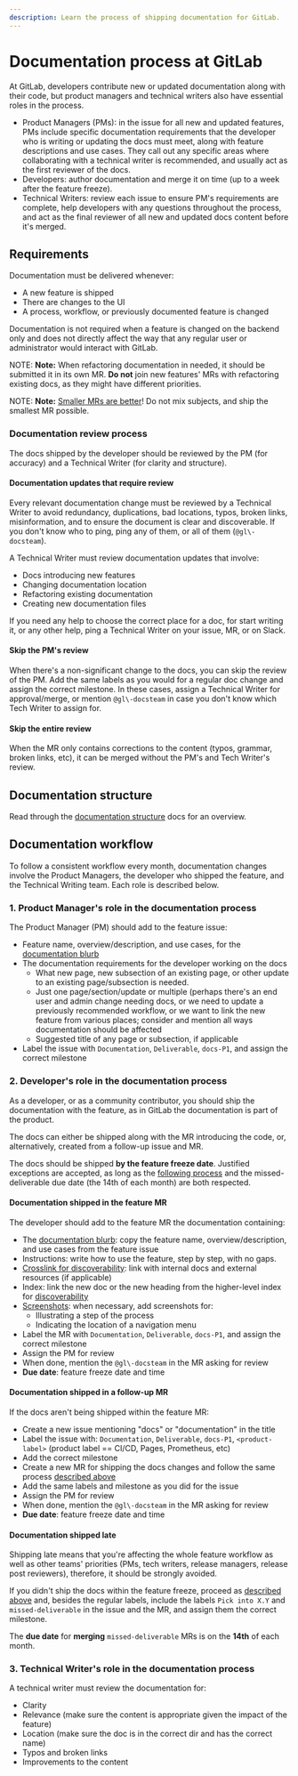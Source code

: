 ```yaml
---
description: Learn the process of shipping documentation for GitLab.
---
```


# Documentation process at GitLab

At GitLab, developers contribute new or updated documentation along with their code, but product managers and technical writers also have essential roles in the process.

- Product Managers (PMs): in the issue for all new and updated features,
PMs include specific documentation requirements that the developer who is
writing or updating the docs must meet, along with feature descriptions
and use cases. They call out any specific areas where collaborating with
a technical writer is recommended, and usually act as the first reviewer
of the docs.
- Developers: author documentation and merge it on time (up to a week after
the feature freeze).
- Technical Writers: review each issue to ensure PM's requirements are complete,
help developers with any questions throughout the process, and act as the final
reviewer of all new and updated docs content before it's merged.

## Requirements

Documentation must be delivered whenever:

- A new feature is shipped
- There are changes to the UI
- A process, workflow, or previously documented feature is changed

Documentation is not required when a feature is changed on the backend
only and does not directly affect the way that any regular user or
administrator would interact with GitLab.

NOTE: **Note:**
When refactoring documentation in needed, it should be submitted it in its own MR.
**Do not** join new features' MRs with refactoring existing docs, as they might have
different priorities.

NOTE: **Note:**
[Smaller MRs are better](https://gitlab.com/gitlab-com/blog-posts/issues/185#note_4401010)! Do not mix subjects, and ship the smallest MR possible.

### Documentation review process

The docs shipped by the developer should be reviewed by the PM (for accuracy) and a Technical Writer (for clarity and structure).

#### Documentation updates that require review

Every relevant documentation change must be reviewed by a Technical Writer
to avoid redundancy, duplications, bad locations, typos, broken links, misinformation,
and to ensure the document is clear and discoverable. If you don't know who to
ping, ping any of them, or all of them (`@gl\-docsteam`).

A Technical Writer must review documentation updates that involve:

- Docs introducing new features
- Changing documentation location
- Refactoring existing documentation
- Creating new documentation files

If you need any help to choose the correct place for a doc, for start
writing it, or any other help, ping a Technical Writer on your issue, MR,
or on Slack.

#### Skip the PM's review

When there's a non-significant change to the docs, you can skip the review
of the PM. Add the same labels as you would for a regular doc change and
assign the correct milestone. In these cases, assign a Technical Writer
for approval/merge, or mention `@gl\-docsteam` in case you don't know
which Tech Writer to assign for.

#### Skip the entire review

When the MR only contains corrections to the content (typos, grammar,
broken links, etc), it can be merged without the PM's and Tech Writer's review.

## Documentation structure

Read through the [documentation structure](structure.md) docs for an overview.

## Documentation workflow

To follow a consistent workflow every month, documentation changes
involve the Product Managers, the developer who shipped the feature,
and the Technical Writing team. Each role is described below.

### 1. Product Manager's role in the documentation process

The Product Manager (PM) should add to the feature issue:

- Feature name, overview/description, and use cases, for the [documentation blurb](structure.md#documentation-blurb)
- The documentation requirements for the developer working on the docs
  - What new page, new subsection of an existing page, or other update to an existing page/subsection is needed.
  - Just one page/section/update or multiple (perhaps there's an end user and admin change needing docs, or we need to update a previously recommended workflow, or we want to link the new feature from various places; consider and mention all ways documentation should be affected
  - Suggested title of any page or subsection, if applicable
- Label the issue with `Documentation`, `Deliverable`, `docs-P1`, and assign
  the correct milestone

### 2. Developer's role in the documentation process

As a developer, or as a community contributor, you should ship the documentation
with the feature, as in GitLab the documentation is part of the product.

The docs can either be shipped along with the MR introducing the code, or,
alternatively, created from a follow-up issue and MR.

The docs should be shipped **by the feature freeze date**. Justified
exceptions are accepted, as long as the [following process](#documentation-shipped-late)
and the missed-deliverable due date (the 14th of each month) are both respected.

#### Documentation shipped in the feature MR

The developer should add to the feature MR the documentation containing:

- The [documentation blurb](structure.md#documentation-blurb): copy the
feature name, overview/description, and use cases from the feature issue
- Instructions: write how to use the feature, step by step, with no gaps.
- [Crosslink for discoverability](structure.md#discoverability): link with
internal docs and external resources (if applicable)
- Index: link the new doc or the new heading from the higher-level index
for [discoverability](#discoverability)
- [Screenshots](styleguide.md#images): when necessary, add screenshots for:
  - Illustrating a step of the process
  - Indicating the location of a navigation menu
- Label the MR with `Documentation`, `Deliverable`, `docs-P1`, and assign
the correct milestone
- Assign the PM for review
- When done, mention the `@gl\-docsteam` in the MR asking for review
- **Due date**: feature freeze date and time

#### Documentation shipped in a follow-up MR

If the docs aren't being shipped within the feature MR:

- Create a new issue mentioning "docs" or "documentation" in the title
- Label the issue with: `Documentation`, `Deliverable`, `docs-P1`, `<product-label>`
(product label == CI/CD, Pages, Prometheus, etc)
- Add the correct milestone
- Create a new MR for shipping the docs changes and follow the same
process [described above](#documentation-shipped-in-the-feature-mr)
- Add the same labels and milestone as you did for the issue
- Assign the PM for review
- When done, mention the `@gl\-docsteam` in the MR asking for review
- **Due date**: feature freeze date and time

#### Documentation shipped late

Shipping late means that you're affecting the whole feature workflow
as well as other teams' priorities (PMs, tech writers, release managers,
release post reviewers), therefore, it should be strongly avoided.

If you didn't ship the docs within the feature freeze, proceed as
[described above](#documentation-shipped-in-a-follow-up-mr) and,
besides the regular labels, include the labels `Pick into X.Y` and
`missed-deliverable` in the issue and the MR, and assign them the correct
milestone.

The **due date** for **merging** `missed-deliverable` MRs is on the
**14th** of each month.

### 3. Technical Writer's role in the documentation process

A technical writer must review the documentation for:

- Clarity
- Relevance (make sure the content is appropriate given the impact of the feature)
- Location (make sure the doc is in the correct dir and has the correct name)
- Typos and broken links
- Improvements to the content

<!-- TBA: issue and MR description templates as part of the process -->

<!--
## New features vs feature updates

- TBA:
  - Describe the difference between new features and feature updates
  - Creating a new doc vs updating an existing doc
-->

